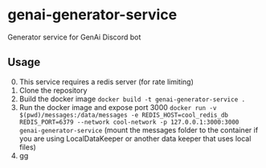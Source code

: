 # genai-generator-service
Generator service for GenAi Discord bot

## Usage
0. This service requires a redis server (for rate limiting)
1. Clone the repository
2. Build the docker image `docker build -t genai-generator-service .`
3. Run the docker image and expose port 3000 `docker run -v $(pwd)/messages:/data/messages -e REDIS_HOST=cool_redis_db REDIS_PORT=6379 --network cool-network -p 127.0.0.1:3000:3000 genai-generator-service` (mount the messages folder to the container if you are using LocalDataKeeper or another data keeper that uses local files)
4. gg